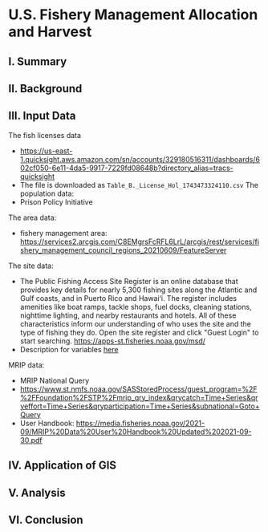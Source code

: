 # U.S. Fishery Management Allocation and Harvest
## I. Summary
## II. Background
## III. Input Data
The fish licenses data
- https://us-east-1.quicksight.aws.amazon.com/sn/accounts/329180516311/dashboards/602cf050-6e11-4da5-9917-7229fd08648b?directory_alias=tracs-quicksight
- The file is downloaded as `Table_B._License_Hol_1743473324110.csv`
The population data:
- Prison Policy Initiative

The area data:
- fishery management area: https://services2.arcgis.com/C8EMgrsFcRFL6LrL/arcgis/rest/services/fishery_management_council_regions_20210609/FeatureServer

The site data:
- The Public Fishing Access Site Register is an online database that provides key details for nearly 5,300 fishing sites along the Atlantic and Gulf coasts, and in Puerto Rico and Hawai‘i. The register includes amenities like boat ramps, tackle shops, fuel docks, cleaning stations, nighttime lighting, and nearby restaurants and hotels. All of these characteristics inform our understanding of who uses the site and the type of fishing they do. Open the site register and click "Guest Login" to start searching. https://apps-st.fisheries.noaa.gov/msd/
- Description for variables [here](https://view.officeapps.live.com/op/view.aspx?src=https%3A%2F%2Fapps-st.fisheries.noaa.gov%2Fmsd%2Fhelp%2FSite_Register_Export_Guide.xlsx%3Fdc%3D4.2.3.0-14-3685&wdOrigin=BROWSELINK)

MRIP data:
- MRIP National Query
- https://www.st.nmfs.noaa.gov/SASStoredProcess/guest_program=%2F%2FFoundation%2FSTP%2Fmrip_qry_index&qrycatch=Time+Series&qryeffort=Time+Series&qryparticipation=Time+Series&subnational=Goto+Query
- User Handbook: https://media.fisheries.noaa.gov/2021-09/MRIP%20Data%20User%20Handbook%20Updated%202021-09-30.pdf
## IV. Application of GIS
## V. Analysis
## VI. Conclusion
